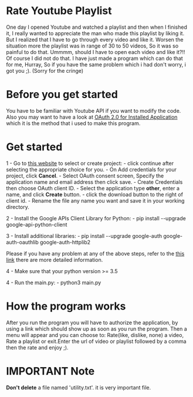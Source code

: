 # Rate Youtube Playlist
One day I opened Youtube and watched a playlist and then when I finished it, I really wanted to appreciate the man who made this playlist by liking it.
But I realized that I have to go through every video and like it. Worsen the situation more the playlist was in range of 30 to 50 videos, So it was so painful to do that.
Ummmm, should I have to open each video and like it?!!
Of course I did not do that. I have just made a program which can do that for me, Hurray, So if you have the same problem which i had don't worry, i got you ;). (Sorry for the cringe)

# Before you get started
You have to be familiar with Youtube API if you want to modify the code. Also you may want to have a look at [OAuth 2.0 for Installed Application](https://developers.google.com/api-client-library/python/auth/installed-app)
which it is the method that i used to make this program.

# Get started
1 - Go to [this website](https://console.developers.google.com/flows/enableapi?apiid=youtube) to select or create project:
    - click continue after selecting the appropriate choice for you.
    - On Add credentials for your project, click **Cancel**.
    - Select OAuth consent screen, Specify the application name and email address then click save.
    - Create Credentials then choose OAuth client ID.
    - Select the application type **other**, enter a name, and click **Create** button.
    - click the download button to the right of client id.
    - Rename the file any name you want and save it in your working directory.

2 - Install the Google APIs Client Library for Python:
    - pip install --upgrade google-api-python-client

3 - Install additional libraries:
    - pip install --upgrade google-auth google-auth-oauthlib google-auth-httplib2

Please if you have any problem at any of the above steps, refer to the [this link](https://developers.google.com/youtube/v3/quickstart/python) there are more detailed information.

4 - Make sure that your python version >= 3.5

4 - Run the main.py:
    - python3 main.py

# How the program works
After you run the program you will have to authorize the application, by using a link which should show up as soon as you run the program.
Then a menu will appear and you can choose to: Rate(like, dislike, none) a video, Rate a playlist or exit.Enter the url of video or playlist followed by a comma then the rate and enjoy ;).


# IMPORTANT Note
**Don't delete** a file named 'utility.txt'. it is very important file.
